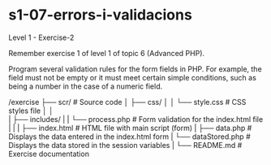 # s1-07-errors-i-validacions
Level 1 - Exercise-2

Remember exercise 1 of level 1 of topic 6 (Advanced PHP).

Program several validation rules for the form fields in PHP.
For example, the field must not be empty or it must meet certain simple conditions, such as being a number in the case of a numeric field.

/exercise
    ├── scr/                          # Source code 
    │     ├── css/
    │     │      └── style.css        # CSS styles file 
    │     │  
    |     ├── includes/ 
    |     |       └── process.php   # Form validation for the index.html file
    |     |
    |     ├── index.html              # HTML file with main script (form) 
    |     ├── data.php                # Displays the data entered in the index.html form 
    |     └── dataStored.php           # Displays the data stored in the session variables 
    |
    └── README.md                     # Exercise documentation 


